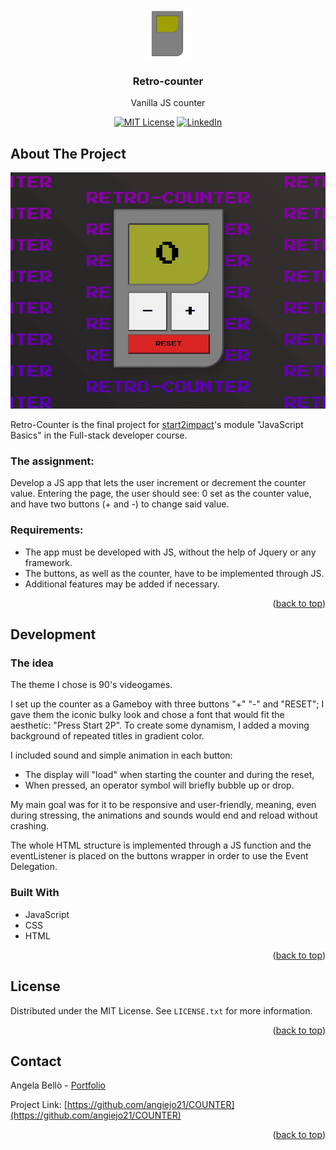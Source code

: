 <!-- Improved compatibility of back to top link: See: https://github.com/othneildrew/Best-README-Template/pull/73 -->

<a name="readme-top"></a>

<!-- PROJECT LOGO -->
<br />
<div align="center">
  <a href="https://github.com/angiejo21/COUNTER">
    <img src="assets\media\favicon\android-chrome-192x192.png" alt="Logo" width="80" height="80">
  </a>

<h3 align="center">Retro-counter</h3>

  <p align="center">
    Vanilla JS counter
  </p>

[![MIT License][license-shield]][license-url]
[![LinkedIn][linkedin-shield]][linkedin-url]

</div>

<!-- ABOUT THE PROJECT -->

## About The Project

[![Product Name Screen Shot][product-screenshot]](https://counter.bello.codes)

Retro-Counter is the final project for [start2impact](https://www.start2impact.it/)'s module "JavaScript Basics" in the Full-stack developer course.

### The assignment:

Develop a JS app that lets the user increment or decrement the counter value. Entering the page, the user should see: 0 set as the counter value, and have two buttons (+ and -) to change said value.

### Requirements:

- The app must be developed with JS, without the help of Jquery or any framework.
- The buttons, as well as the counter, have to be implemented through JS.
- Additional features may be added if necessary.

<p align="right">(<a href="#readme-top">back to top</a>)</p>

## Development

### The idea

The theme I chose is 90's videogames.

I set up the counter as a Gameboy with three buttons "+" "-" and "RESET"; I gave them the iconic bulky look and chose a font that would fit the aesthetic: "Press Start 2P". To create some dynamism, I added a moving background of repeated titles in gradient color.

I included sound and simple animation in each button:

- The display will "load" when starting the counter and during the reset,
- When pressed, an operator symbol will briefly bubble up or drop.

My main goal was for it to be responsive and user-friendly, meaning, even during stressing, the animations and sounds would end and reload without crashing.

The whole HTML structure is implemented through a JS function and the eventListener is placed on the buttons wrapper in order to use the Event Delegation.

### Built With

- JavaScript
- CSS
- HTML

<p align="right">(<a href="#readme-top">back to top</a>)</p>

<!-- LICENSE -->

## License

Distributed under the MIT License. See `LICENSE.txt` for more information.

<p align="right">(<a href="#readme-top">back to top</a>)</p>

<!-- CONTACT -->

## Contact

Angela Bellò - [Portfolio](https://bello.codes)

Project Link: [https://github.com/angiejo21/COUNTER](https://github.com/angiejo21/COUNTER)

<p align="right">(<a href="#readme-top">back to top</a>)</p>

<!-- MARKDOWN LINKS & IMAGES -->
<!-- https://www.markdownguide.org/basic-syntax/#reference-style-links -->

[license-shield]: https://img.shields.io/github/license/angiejo21/COUNTER.svg?style=for-the-badge
[license-url]: https://github.com/angiejo21/COUNTER/blob/master/LICENSE
[linkedin-shield]: https://img.shields.io/badge/-LinkedIn-black.svg?style=for-the-badge&logo=linkedin&colorB=555
[linkedin-url]: https://www.linkedin.com/in/angelabello/
[product-screenshot]: assets\img\screenshot.gif
